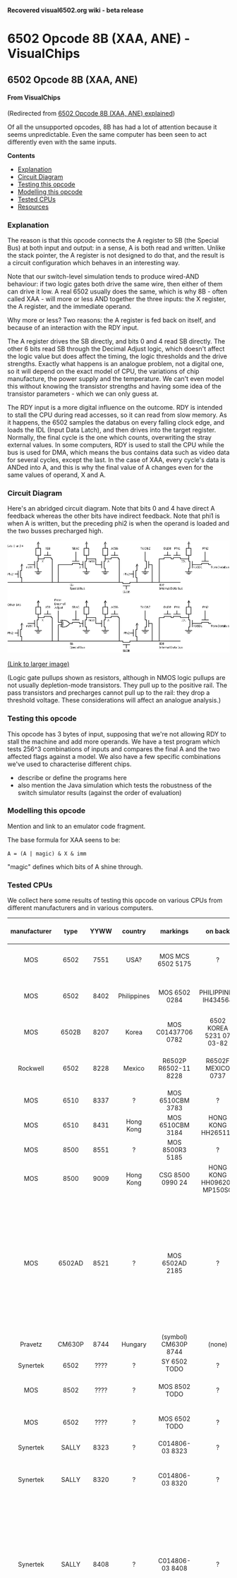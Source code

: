 **Recovered visual6502.org wiki - beta release**

# 6502 Opcode 8B (XAA, ANE) - VisualChips

## 6502 Opcode 8B (XAA, ANE)

#### From VisualChips
(Redirected from [6502 Opcode 8B (XAA, ANE) explained](index.php-title-6502_Opcode_8B_~XAA~_ANE~_explained.md))

Of all the unsupported opcodes, 8B has had a lot of attention because it seems unpredictable. Even the same computer has been seen to act differently even with the same inputs.

**Contents**

- [Explanation](#explanation)
- [Circuit Diagram](#circuit-diagram)
- [Testing this opcode](#testing-this-opcode)
- [Modelling this opcode](#modelling-this-opcode)
- [Tested CPUs](#tested-cpus)
- [Resources](#resources)

### Explanation

The reason is that this opcode connects the A register to SB (the Special Bus) at both input and output: in a sense, A is both read and written. Unlike the stack pointer, the A register is not designed to do that, and the result is a circuit configuration which behaves in an interesting way.

Note that our switch-level simulation tends to produce wired-AND behaviour: if two logic gates both drive the same wire, then either of them can drive it low.  A real 6502 usually does the same, which is why 8B - often called XAA - will more or less AND together the three inputs: the X register, the A register, and the immediate operand.

Why more or less? Two reasons: the A register is fed back on itself, and because of an interaction with the RDY input.

The A register drives the SB directly, and bits 0 and 4 read SB directly. The other 6 bits read SB through the Decimal Adjust logic, which doesn't affect the logic value but does affect the timing, the logic thresholds and the drive strengths.  Exactly what happens is an analogue problem, not a digital one, so it will depend on the exact model of CPU, the variations of chip manufacture, the power supply and the temperature. We can't even model this without knowing the transistor strengths and having some idea of the transistor parameters - which we can only guess at.

The RDY input is a more digital influence on the outcome. RDY is intended to stall the CPU during read accesses, so it can read from slow memory. As it happens, the 6502 samples the databus on every falling clock edge, and loads the IDL (Input Data Latch), and then drives into the target register. Normally, the final cycle is the one which counts, overwriting the stray external values. In some computers, RDY is used to stall the CPU while the bus is used for DMA, which means the bus contains data such as video data for several cycles, except the last.  In the case of XAA, every cycle's data is ANDed into A, and this is why the final value of A changes even for the same values of operand, X and A.

### Circuit Diagram

Here's an abridged circuit diagram. Note that bits 0 and 4 have direct A feedback whereas the other bits have indirect feedback. Note that phi1 is when A is written, but the preceding phi2 is when the operand is loaded and the two busses precharged high.

![6502-XAA-Idb-sb.png](images/e/e3/6502-XAA-Idb-sb.png)

[(Link to larger image)](index.php-title-File-6502-XAA-Idb-sb.png.md)

(Logic gate pullups shown as resistors, although in NMOS logic pullups are not usually depletion-mode transistors. They pull up to the positive rail. The pass transistors and precharges cannot pull up to the rail: they drop a threshold voltage. These considerations will affect an analogue analysis.)

### Testing this opcode

This opcode has 3 bytes of input, supposing that we're not allowing RDY to stall the machine and add more operands. We have a test program which tests 256^3 combinations of inputs and compares the final A and the two affected flags against a model. We also have a few specific combinations we've used to characterise different chips.

- describe or define the programs here
- also mention the Java simulation which tests the robustness of the switch simulator results (against the order of evaluation)

### Modelling this opcode

Mention and link to an emulator code fragment.

The base formula for XAA seens to be:

```
A = (A | magic) & X & imm
```

"magic" defines which bits of A shine through.

### Tested CPUs

We collect here some results of testing this opcode on various CPUs from different manufacturers and in various computers.

| manufacturer | type | YYWW | country | markings | on back | device tested in | tester | magic | RDY clears #4 | stable* | N,Z flags OK** | notes |
|:---:|:---:|:---:|:---:|:---:|:---:|:---:|:---:|:---:|:---:|:---:|:---:|:---:|
| MOS | 6502 | 7551 | USA? | MOS MCS 6502 5175 | ? | KIM-1 | Michael | FF | ? | ? | ? | only minimal testing done |
| MOS | 6502 | 8402 | Philippines | MOS 6502 0284 | PHILIPPINES IH434564 | CBM1541 | Michael | EE | ? | yes | ? | this is the chip that came with this disk drive |
| MOS | 6502B | 8207 | Korea | MOS C01437706 0782 | 6502 KOREA 5231 07 03-82 | CBM1541 | Michael | EE | ? | yes | ? | from my Atari 800 |
| Rockwell | 6502 | 8228 | Mexico | R6502P R6502-11 8228 | R6502F MEXICO 0737 | CBM1541 | Michael | FF | ? | yes | ? | Simon's; spare part bought from retailer |
| MOS | 6510 | 8337 | ? | MOS 6510CBM 3783 | ? | C64 NTSC 250407/REV.B | Michael | FF | no | yes | ? | |
| MOS | 6510 | 8431 | Hong Kong | MOS 6510CBM 3184 | HONG KONG HH265111 | C64 NTSC 250407/REV.A | Michael | FF | no | yes | ? | |
| MOS | 8500 | 8551 | ? | MOS 8500R3 5185 | ? | C64 PAL 250425/REV.B | Michael | FE | yes | yes | ? | very early 8500 |
| MOS | 8500 | 9009 | Hong Kong | CSG 8500 0990 24 | HONG KONG HH096205 MP150SG | C64 PAL 250469/REV.B | Michael | FE | yes | yes | ? | very late 6502-like CPU |
| MOS | 6502AD | 8521 | ? | MOS 6502AD 2185 | ? | CBM1541 | Michael | FF | ? | no | ? | bit #3 of X input gets treated as "bit #3 of X & bit #4 of X" most of the time (depends on A though) very unstable 1 MHz mode tested, can also do 2 MHz; chip is from a VC1571 |
| Pravetz | CM630P | 8744 | Hungary | (symbol) CM630P 8744 | (none) | CBM1541 | Michael | FE | ? | no | yes | bit #4 anomalies |
| Synertek | 6502 | ???? | ? | SY 6502 TODO | ? | CBM1541 | Michael | | | | ? | Simon's; yet to test |
| MOS | 8502 | ???? | ? | MOS 8502 TODO | ? | C128D | Michael | | | | ? | yet to test; can do 1 MHz and 2 MHz |
| MOS | 6502 | ???? | ? | MOS 6502 TODO | ? | VC1581 | Michael | | | | ? | yet to test; can do 1 MHz and 2 MHz |
| Synertek | SALLY | 8323 | ? | C014806-03 8323 | ? | Atari 800XL | Hias | 00 | - | yes | yes | |
| Synertek | SALLY | 8320 | ? | C014806-03 8320 | ? | Atari 800XL | Hias | 00 | - | almost | ? | 40 errors in 256^3 full test sometimes bit 3 was set |
| Synertek | SALLY | 8408 | ? | C014806-03 8408 | ? | Atari 800XL | Hias | 00 | - | no | yes | ~150k - 450k errors (1% - 2.7%) in full test sometimes bit 3 set, for example A=03 X=FF imm=FF results either in 03 or 0B in repeated tests |
| Rockwell | SALLY | 8322 | ? | C014806-12 11151-12 8322 | ? | Atari 800XL | Hias | 00 | - | no | almost | ~30k - 80k errors (0.2% - 0.5%) in full test sometimes bit 3 is set, but also bit 2 and 5 were set sometimes for example A=5F or A=87 resulted in a set bit 3 (quite frequently), bit 5 (less frequently) or bit 2 (least frequent) only flipping from 0 to 1 observed, no flipping from 1 to 0 flags were wrong 115 times (~7ppm) |
| NCR | SALLY | 8737 | ? | NCR C014806C-29 F826948 S8737 | ? | Atari 800XE | Hias | 00 | - | yes | ? | |
| ? | SALLY | ? | ? | C014806-35 (C) ATARI 1980 | ? | Atari 65XE | Hias | 00 | - | no | no | This one is highly unstable and the formula seems to be more like A & X & (imm | 6E) when the CPU is cold A=FF X=FF imm=00 result in 46, later 66 and then 6E (when the CPU is warm) bit 0 often flips from 0 to 1, for example A=01 X=01 imm=0C results in 00 or 01 (01 occurring more frequently when the CPU is warm) Also bit 3 flipping from 1 to 0 was observed with A=09 X=E5 and imm=05 or 41 (result: 00 instead of 08) also the Z flag is often incorrectly set to 1 when the result is non-zero. N flag seems to be OK. |
| Rockwell | SALLY | 8328 | ? | C014806-12 11151-12 0579 8328 | ? | Atari 130XE | Hias | 00 | - | yes | ? | |
| Synertek | SALLY | 8324 | ? | C014806-03 8324 | ? | Atari 600XL | Hias | 00 | - | yes | ? | |
| Synertek | SALLY | 8321 | ? | C014806-03 8321 | ? | Atari 600XL | Hias | 00 | - | no | ? | ~95k errors (0.6%) in full test, sometimes bit 3 was set |
| Synertek | SALLY | 8407 | ? | C014806-03 8407 | ? | Atari 800XL | Hias | 00 | - | yes | ? | |
| Rockwell | ? | 8402 | Mexico? | R6502AP R6502-13 8407 | ? | BBC Model B | EdS | ? | ? | ? | ? | ? |

(*)Note: "stable" means that the formula, the "magic" value and the potential #4 clearing by RDY fully describe the behavior.
(**)Note: N and Z flags are set according to the result of XAA

### Resources

- For a list of all opcodes and some explanation of what they do, see [6502 all 256 Opcodes](index.php-title-6502_all_256_Opcodes.md).
- For notes on other opcodes we've explored in our simulations, see [here](index.php-title-6502_Unsupported_Opcodes.md).
- VICE notes: [64doc](http://www.commodore.ca/download/commodore/Vice_C64_Notes.txt) by John West and Marko Mäkelä
- 2004 [forum thread](http://plus4world.powweb.com/forum.php?postid=6775) on plus/4 world and [followup thread](http://plus4world.powweb.com/forum/10336#10511)
- 2006 [forum thread](http://noname.c64.org/csdb/forums/?roomid=11&topicid=30951&showallposts=1) on CSDb
- [This issue](http://sourceforge.net/tracker/?func=detail&aid=2110948&group_id=223021&atid=1057617) in the VICE bugtracker on sourceforge
- [This simulation](http://visual6502.org/JSSim/expert.html?graphics=f&a=0&d=a955a2338b0feaea&steps=13&loglevel=2&logmore=adl,adh,idl,idb,alua,alub,alu,dasb,sb,dpc2_XSB,dpc9_DBADD,dpc11_SBADD,dpc23_SBAC,dpc24_ACSB,dpc25_SBDB,dpc43_DL/DB,DPControl) on visual6502 stops at the appropriate step and traces the appropriate busses and control signals
- [This simulation](http://visual6502.org/JSSim/expert.html?graphics=f&a=0&d=a955a2338b0feaea&steps=17&loglevel=2&logmore=ir,rdy,idl,idb,dasb,sb,dpc2_XSB,dpc23_SBAC,dpc24_ACSB,dpc25_SBDB,dpc43_DL/DB&rdy0=10&rdy1=14&time=12&databus=c4) stalls the 6502 using RDY to show the influence of the databus

Retrieved from "[http://visual6502.org/wiki/index.php?title=6502\_Opcode\_8B\_(XAA,\_ANE)](index.php-title-6502_Opcode_8B_~XAA~_ANE~.md)"

